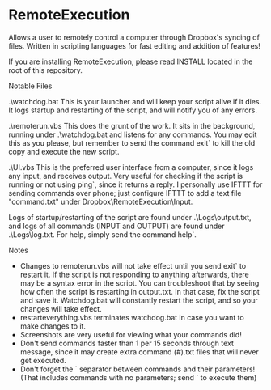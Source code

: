 # RemoteExecution
Allows a user to remotely control a computer through Dropbox's syncing of files. Written in scripting languages for fast editing and addition of features!

If you are installing RemoteExecution, please read INSTALL located in the root of this repository.

Notable Files

.\watchdog.bat
 This is your launcher and will keep your script alive if it dies. It logs startup and restarting of the script, and will notify you of any errors.
 
.\remoterun.vbs
 This does the grunt of the work. It sits in the background, running under .\watchdog.bat and listens for any commands. You may edit this as you please, but remember to send the command exit\` to kill the old copy and execute the new script.
 
.\UI.vbs
 This is the preferred user interface from a computer, since it logs any input, and receives output. Very useful for checking if the script is running or not using ping\`, since it returns a reply. I personally use IFTTT for sending commands over phone; just configure IFTTT to add a text file "command.txt" under Dropbox\RemoteExecution\Input.

Logs of startup/restarting of the script are found under .\Logs\output.txt, and logs of all commands (INPUT and OUTPUT) are found under .\Logs\log.txt.
For help, simply send the command help\`.

Notes

- Changes to remoterun.vbs will not take effect until you send exit\` to restart it. If the script is not responding to anything afterwards, there may be a syntax error in the script. You can troubleshoot that by seeing how often the script is restarting in output.txt. In that case, fix the script and save it. Watchdog.bat will constantly restart the script, and so your changes will take effect.
- restarteverything.vbs terminates watchdog.bat in case you want to make changes to it.
- Screenshots are very useful for viewing what your commands did!
- Don't send commands faster than 1 per 15 seconds through text message, since it may create extra command (#).txt files that will never get executed.
- Don't forget the \` separator between commands and their parameters! (That includes commands with no parameters; send <command>\` to execute them)
